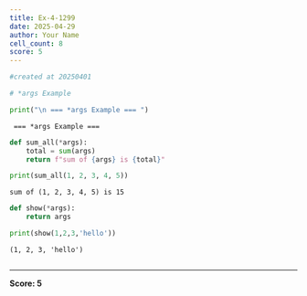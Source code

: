 ```yaml
---
title: Ex-4-1299
date: 2025-04-29
author: Your Name
cell_count: 8
score: 5
---
```


```python
#created at 20250401
```


```python
# *args Example
```


```python
print("\n === *args Example === ")
```

    
     === *args Example === 



```python
def sum_all(*args):
    total = sum(args)
    return f"sum of {args} is {total}"
```


```python
print(sum_all(1, 2, 3, 4, 5))
```

    sum of (1, 2, 3, 4, 5) is 15



```python
def show(*args):
    return args
```


```python
print(show(1,2,3,'hello'))
```

    (1, 2, 3, 'hello')



```python

```


---
**Score: 5**